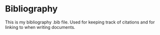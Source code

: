 # Bibliography

This is my bibliography .bib file. Used for keeping track of citations and for linking to when writing documents.
